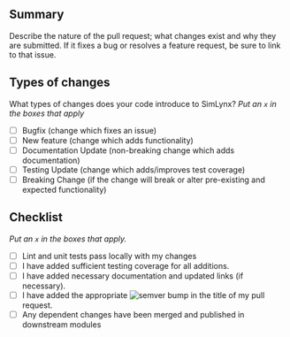 ## Summary
Describe the nature of the pull request; what changes exist and why they are submitted.
If it fixes a bug or resolves a feature request, be sure to link to that issue.

## Types of changes

What types of changes does your code introduce to SimLynx?
_Put an `x` in the boxes that apply_

- [ ] Bugfix (change which fixes an issue)
- [ ] New feature (change which adds functionality)
- [ ] Documentation Update (non-breaking change which adds documentation)
- [ ] Testing Update (change which adds/improves test coverage)
- [ ] Breaking Change (if the change will break or alter pre-existing and expected functionality)

## Checklist

_Put an `x` in the boxes that apply._

- [ ] Lint and unit tests pass locally with my changes
- [ ] I have added sufficient testing coverage for all additions.
- [ ] I have added necessary documentation and updated links (if necessary).
- [ ] I have added the appropriate ![semver](https://semver.org) bump in the title of my pull request.
- [ ] Any dependent changes have been merged and published in downstream modules
